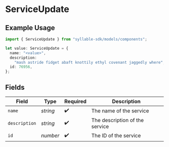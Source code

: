 # ServiceUpdate

## Example Usage

```typescript
import { ServiceUpdate } from "syllable-sdk/models/components";

let value: ServiceUpdate = {
  name: "<value>",
  description:
    "mash astride fidget abaft knottily ethyl covenant jaggedly where",
  id: 76956,
};
```

## Fields

| Field                          | Type                           | Required                       | Description                    |
| ------------------------------ | ------------------------------ | ------------------------------ | ------------------------------ |
| `name`                         | *string*                       | :heavy_check_mark:             | The name of the service        |
| `description`                  | *string*                       | :heavy_check_mark:             | The description of the service |
| `id`                           | *number*                       | :heavy_check_mark:             | The ID of the service          |